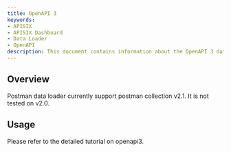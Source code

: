 ```yaml
---
title: OpenAPI 3
keywords:
- APISIX
- APISIX Dashboard
- Data Loader
- OpenAPI
description: This document contains information about the OpenAPI 3 data loader.
---
```


<!--
#
# Licensed to the Apache Software Foundation (ASF) under one or more
# contributor license agreements.  See the NOTICE file distributed with
# this work for additional information regarding copyright ownership.
# The ASF licenses this file to You under the Apache License, Version 2.0
# (the "License"); you may not use this file except in compliance with
# the License.  You may obtain a copy of the License at
#
#     http://www.apache.org/licenses/LICENSE-2.0
#
# Unless required by applicable law or agreed to in writing, software
# distributed under the License is distributed on an "AS IS" BASIS,
# WITHOUT WARRANTIES OR CONDITIONS OF ANY KIND, either express or implied.
# See the License for the specific language governing permissions and
# limitations under the License.
#
-->

## Overview

Postman data loader currently support postman collection v2.1. It is not tested on v2.0.

## Usage

Please refer to the detailed tutorial on openapi3.
